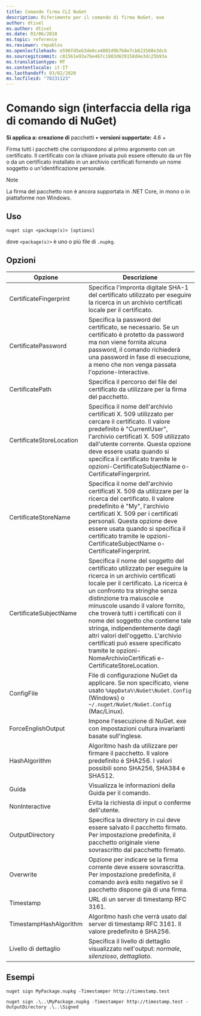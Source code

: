 ```yaml
---
title: Comando firma CLI NuGet
description: Riferimento per il comando di firma NuGet. exe
author: dtivel
ms.author: dtivel
ms.date: 03/06/2018
ms.topic: reference
ms.reviewer: rmpablos
ms.openlocfilehash: e596fd5eb3de8ca4802d9b7b8e7cb623568e3dcb
ms.sourcegitcommit: c81561e93a7be467c1983d639158d4e3dc25b93a
ms.translationtype: MT
ms.contentlocale: it-IT
ms.lasthandoff: 03/02/2020
ms.locfileid: "78231123"
---
```

# <a name="sign-command-nuget-cli"></a>Comando sign (interfaccia della riga di comando di NuGet)

**Si applica a: creazione di** pacchetti &bullet; **versioni supportate:** 4.6 +

Firma tutti i pacchetti che corrispondono al primo argomento con un certificato. Il certificato con la chiave privata può essere ottenuto da un file o da un certificato installato in un archivio certificati fornendo un nome soggetto o un'identificazione personale.

> [!Note]
> La firma del pacchetto non è ancora supportata in .NET Core, in mono o in piattaforme non Windows.

## <a name="usage"></a>Uso

```cli
nuget sign <package(s)> [options]
```

dove `<package(s)>` è uno o più file di `.nupkg`.

## <a name="options"></a>Opzioni

| Opzione | Descrizione |
| --- | --- |
| CertificateFingerprint | Specifica l'impronta digitale SHA-1 del certificato utilizzato per eseguire la ricerca in un archivio certificati locale per il certificato. |
| CertificatePassword | Specifica la password del certificato, se necessario. Se un certificato è protetto da password ma non viene fornita alcuna password, il comando richiederà una password in fase di esecuzione, a meno che non venga passata l'opzione-Interactive. |
| CertificatePath | Specifica il percorso del file del certificato da utilizzare per la firma del pacchetto. |
| CertificateStoreLocation | Specifica il nome dell'archivio certificati X. 509 utilizzato per cercare il certificato. Il valore predefinito è "CurrentUser", l'archivio certificati X. 509 utilizzato dall'utente corrente. Questa opzione deve essere usata quando si specifica il certificato tramite le opzioni-CertificateSubjectName o-CertificateFingerprint. |
| CertificateStoreName | Specifica il nome dell'archivio certificati X. 509 da utilizzare per la ricerca del certificato. Il valore predefinito è "My", l'archivio certificati X. 509 per i certificati personali. Questa opzione deve essere usata quando si specifica il certificato tramite le opzioni-CertificateSubjectName o-CertificateFingerprint. |
| CertificateSubjectName | Specifica il nome del soggetto del certificato utilizzato per eseguire la ricerca in un archivio certificati locale per il certificato.  La ricerca è un confronto tra stringhe senza distinzione tra maiuscole e minuscole usando il valore fornito, che troverà tutti i certificati con il nome del soggetto che contiene tale stringa, indipendentemente dagli altri valori dell'oggetto.  L'archivio certificati può essere specificato tramite le opzioni-NomeArchivioCertificati e-CertificateStoreLocation. |
| ConfigFile | File di configurazione NuGet da applicare. Se non specificato, viene usato `%AppData%\NuGet\NuGet.Config` (Windows) o `~/.nuget/NuGet/NuGet.Config` (Mac/Linux).|
| ForceEnglishOutput | Impone l'esecuzione di NuGet. exe con impostazioni cultura invarianti basate sull'inglese. |
| HashAlgorithm | Algoritmo hash da utilizzare per firmare il pacchetto. Il valore predefinito è SHA256. I valori possibili sono SHA256, SHA384 e SHA512. |
| Guida | Visualizza le informazioni della Guida per il comando. |
| NonInteractive | Evita la richiesta di input o conferme dell'utente. |
| OutputDirectory | Specifica la directory in cui deve essere salvato il pacchetto firmato. Per impostazione predefinita, il pacchetto originale viene sovrascritto dal pacchetto firmato. |
| Overwrite | Opzione per indicare se la firma corrente deve essere sovrascritta. Per impostazione predefinita, il comando avrà esito negativo se il pacchetto dispone già di una firma. |
| Timestamp | URL di un server di timestamp RFC 3161. |
| TimestampHashAlgorithm | Algoritmo hash che verrà usato dal server di timestamp RFC 3161. Il valore predefinito è SHA256. |
| Livello di dettaglio | Specifica il livello di dettaglio visualizzato nell'output: *normale*, *silenzioso*, *dettagliato*. |

## <a name="examples"></a>Esempi

```cli
nuget sign MyPackage.nupkg -Timestamper http://timestamp.test

nuget sign .\..\MyPackage.nupkg -Timestamper http://timestamp.test -OutputDirectory .\..\Signed
```
